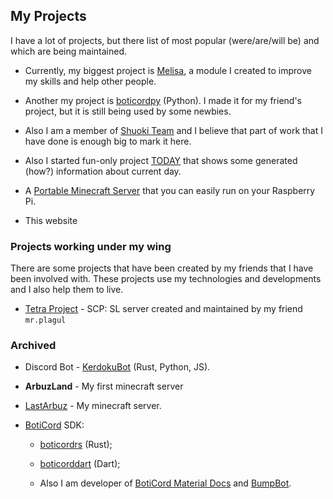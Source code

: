 ## My Projects

I have a lot of projects, but there list of most popular (were/are/will be) and which are being maintained.

* Currently, my biggest project is [Melisa](https://melisapy.site/), a module I created to improve my skills and help other people.
  
* Another my project is [boticordpy](https://github.com/boticord/boticordpy) (Python). I made it for my friend's project, but it is still being used by some newbies.

* Also I am a member of [Shuoki Team](https://shuoki.top/) and I believe that part of work that I have done is enough big to mark it here.

* Also I started fun-only project [TODAY](https://today.arbuz.icu/) that shows some generated (how?) information about current day.

* A [Portable Minecraft Server](https://github.com/grey-cat-1908/portable-mc-server) that you can easily run on your Raspberry Pi.

* This website

### Projects working under my wing
There are some projects that have been created by my friends that I have been involved with. These projects use my technologies and developments and I also help them to live.

* [Tetra Project](https://discord.gg/FmereSURG2) - SCP: SL server created and maintained by my friend `mr.plagul`

### Archived
  
* Discord Bot - [KerdokuBot](https://kerdoku.top/) (Rust, Python, JS).

* **ArbuzLand** - My first minecraft server

* [LastArbuz](https://lastarbuz.lol/) - My minecraft server.
  
* [BotiCord](https://github.com/boticord) SDK: 
    
    * [boticordrs](https://github.com/boticord/boticordrs) (Rust);
    
    * [boticorddart](https://github.com/grey-cat-1908/boticorddart) (Dart);
    
    * Also I am developer of [BotiCord Material Docs](https://github.com/boticord/docs) and [BumpBot](https://boticord.top/bot/947141336451153931).
